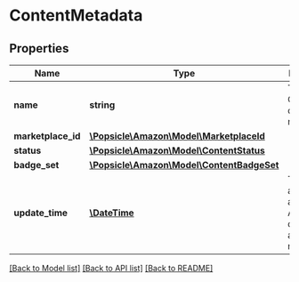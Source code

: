 # ContentMetadata

## Properties
Name | Type | Description | Notes
------------ | ------------- | ------------- | -------------
**name** | **string** | The A+ Content document name. | 
**marketplace_id** | [**\Popsicle\Amazon\Model\MarketplaceId**](MarketplaceId.md) |  | 
**status** | [**\Popsicle\Amazon\Model\ContentStatus**](ContentStatus.md) |  | 
**badge_set** | [**\Popsicle\Amazon\Model\ContentBadgeSet**](ContentBadgeSet.md) |  | 
**update_time** | [**\DateTime**](\DateTime.md) | The approximate age of the A+ Content document and metadata. | 

[[Back to Model list]](../../README.md#documentation-for-models) [[Back to API list]](../../README.md#documentation-for-api-endpoints) [[Back to README]](../../README.md)

